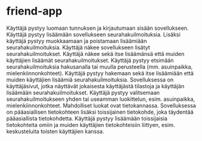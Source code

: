 # friend-app

Käyttäjä pystyy luomaan tunnuksen ja kirjautumaan sisään sovellukseen.
Käyttäjä pystyy lisäämään sovellukseen seurahakuilmoituksia. Lisäksi käyttäjä pystyy muokkaamaan ja poistamaan lisäämiään seurahakuilmoituksia.
Käyttäjä näkee sovellukseen lisätyt seurahakuilmoitukset. Käyttäjä näkee sekä itse lisäämänsä että muiden käyttäjien lisäämät seurahakuilmoitukset.
Käyttäjä pystyy etsimään seurahakuilmoituksia hakusanalla tai muulla perusteella (mm. asuinpaikka, mielenkiinnonkohteet). Käyttäjä pystyy hakemaan sekä itse lisäämiään että muiden käyttäjien lisäämiä seurahakuilmoituksia.
Sovelluksessa on käyttäjäsivut, jotka näyttävät jokaisesta käyttäjästä tilastoja ja käyttäjän lisäämään seurahakuilmoitukset.
Käyttäjä pystyy valitsemaan seurahakuilmoitukseen yhden tai useamman luokittelun, esim. asuinpaikka, mielenkiinnonkohteet. Mahdolliset luokat ovat tietokannassa.
Sovelluksessa on pääasiallisen tietokohteen lisäksi toissijainen tietokohde, joka täydentää pääasiallista tietokohdetta. Käyttäjä pystyy lisäämään toissijaisia tietokohteita omiin ja muiden käyttäjien tietokohteisiin liittyen, esim. keskusteluita toisten käyttäjien kanssa.
